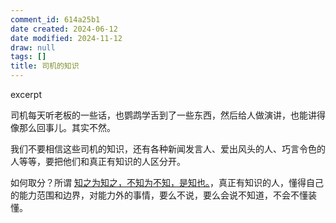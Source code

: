 ```yaml
---
comment_id: 614a25b1
date created: 2024-06-12
date modified: 2024-11-12
draw: null
tags: []
title: 司机的知识
---
```

excerpt

<!-- more -->

司机每天听老板的一些话，也鹦鹉学舌到了一些东西，然后给人做演讲，也能讲得像那么回事儿。其实不然。

我们不要相信这些司机的知识，还有各种新闻发言人、爱出风头的人、巧言令色的人等等，要把他们和真正有知识的人区分开。

如何取分？所谓 [知之为知之，不知为不知，是知也。](知之为知之，不知为不知，是知也。)，真正有知识的人，懂得自己的能力范围和边界，对能力外的事情，要么不说，要么会说不知道，不会不懂装懂。
